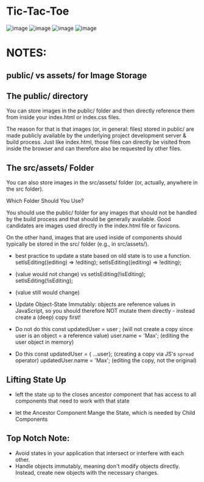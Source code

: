 # Tic-Tac-Toe
![image](https://github.com/AlaaDuridi/Tic-Tac-Toe/assets/51034664/41a9954e-0347-4038-8e0d-5ef3712c379b)
![image](https://github.com/AlaaDuridi/Tic-Tac-Toe/assets/51034664/69193fbd-c2b3-4629-87a9-569c003aabaa)
![image](https://github.com/AlaaDuridi/Tic-Tac-Toe/assets/51034664/03188f52-7898-4952-9cd3-f7ce94b17ea5)
![image](https://github.com/AlaaDuridi/Tic-Tac-Toe/assets/51034664/34d954be-cfcf-4b6c-80fe-adc082f85e44)

# NOTES:

## public/ vs assets/ for Image Storage

## The public/ directory

You can store images in the public/ folder and then directly reference them from inside your index.html or index.css files.

The reason for that is that images (or, in general: files) stored in public/ are made publicly available by the underlying project development server & build process. Just like index.html, those files can directly be visited from inside the browser and can therefore also be requested by other files.

## The src/assets/ Folder

You can also store images in the src/assets/ folder (or, actually, anywhere in the src folder).

Which Folder Should You Use?

You should use the public/ folder for any images that should not be handled by the build process and that should be generally available. Good candidates are images used directly in the index.html file or favicons.

On the other hand, images that are used inside of components should typically be stored in the src/ folder (e.g., in src/assets/).

- best practice to update a state based on old state is to use a function.
  setIsEditing((editing) => !editing);
  setIsEditing((editing) => !editing);
- (value would not change)
  vs
  setIsEditing(!isEditing);
  setIsEditing(!isEditing);
- (value still would change)

- Update Object-State Immutably:
  objects are reference values in JavaScript, so you should therefore NOT mutate them directly - instead create a (deep) copy first!

- Do not do this
  const updatedUser = user ; (will not create a copy since user is an object = a reference value)
  user.name = 'Max'; (editing the user object in memory)

- Do this
  const updatedUser = { ...user}; (creating a copy via JS's `spread` operator)
  updatedUser.name = 'Max'; (editing the copy, not the original)

## Lifting State Up

- left the state up to the closes ancestor component that has access to all components that need to work with that state

- let the Ancestor Component Mange the State, which is needed by Child Components

## Top Notch Note:

- Avoid states in your application that intersect or interfere with each other.
- Handle objects immutably, meaning don't modify objects directly. Instead, create new objects with the necessary changes.

